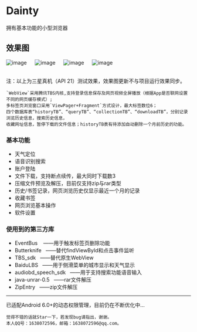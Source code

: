 # Dainty
拥有基本功能的小型浏览器


    
## 效果图
![image](https://github.com/Z-bm/Dainty/blob/master/img/start.gif) &emsp; ![image](https://github.com/Z-bm/Dainty/blob/master/img/query.gif) &emsp;
![image](https://github.com/Z-bm/Dainty/blob/master/img/label.gif) &emsp;
![image](https://github.com/Z-bm/Dainty/blob/master/img/settings.gif)

<br>注：以上为三星真机（API 21）测试效果，效果图更新不与项目运行效果同步。

    `WebView`采用腾讯TBS内核,支持登录信息保存及网页视频全屏播放（根据App是否联网设置不同的网页缓存模式）;
    多标签页浏览窗口采用`ViewPager+Fragment`方式设计，最大标签数位6；
    四个数据库表“historyTB”、“queryTB”、“collectionTB”、“downloadTB”，分别记录浏览历史信息，搜索历史信息，
    收藏网址信息，暂停下载的文件信息；historyTB表有待添加自动删除一个月前历史的功能。
    
### 基本功能 <br>
* 天气定位<br>
* 语音识别搜索<br>
* 账户登陆 <br>
* 文件下载，支持断点续传，最大同时下载数3<br>
* 压缩文件预览及解压，目前仅支持zip与rar类型<br>
* 历史/书签记录，网页浏览历史仅显示最近一个月的记录<br>
* 收藏书签<br>
* 网页浏览基本操作<br>
* 软件设置<br>

### 使用到的第三方库 <br>
* EventBus &nbsp;&nbsp; ——用于触发标签页删除功能
* Butterknife &nbsp;&nbsp;——替代findViewById和点击事件监听
* TBS_sdk &nbsp;&nbsp;——替代原生WebView
* BaiduLBS &nbsp;&nbsp;——用于侧滑菜单的城市显示和天气显示
* audiobd_speech_sdk &nbsp;&nbsp;——用于支持搜索功能语音输入
* java-unrar-0.5 &nbsp;&nbsp;——rar文件解压
* ZipEntry &nbsp;&nbsp;——zip文件解压
---
已适配Android 6.0+的动态权限管理，目前仍在不断优化中...<br>

    觉得不错的话就Star一下，若发现bug请指出，谢谢。
    本人QQ号：1638072596，邮箱：1638072596@qq.com。
